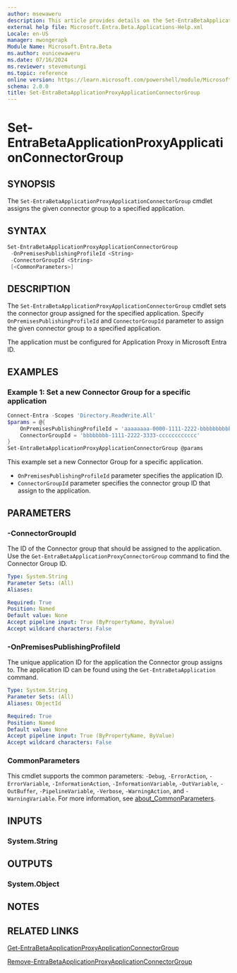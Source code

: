 ```yaml
---
author: msewaweru
description: This article provides details on the Set-EntraBetaApplicationProxyApplicationConnectorGroup command.
external help file: Microsoft.Entra.Beta.Applications-Help.xml
Locale: en-US
manager: mwongerapk
Module Name: Microsoft.Entra.Beta
ms.author: eunicewaweru
ms.date: 07/16/2024
ms.reviewer: stevemutungi
ms.topic: reference
online version: https://learn.microsoft.com/powershell/module/Microsoft.Entra.Beta/Set-EntraBetaApplicationProxyApplicationConnectorGroup
schema: 2.0.0
title: Set-EntraBetaApplicationProxyApplicationConnectorGroup
---
```


# Set-EntraBetaApplicationProxyApplicationConnectorGroup

## SYNOPSIS

The `Set-EntraBetaApplicationProxyApplicationConnectorGroup` cmdlet assigns the given connector group to a specified application.

## SYNTAX

```powershell
Set-EntraBetaApplicationProxyApplicationConnectorGroup
 -OnPremisesPublishingProfileId <String>
 -ConnectorGroupId <String>
 [<CommonParameters>]
```

## DESCRIPTION

The `Set-EntraBetaApplicationProxyApplicationConnectorGroup` cmdlet sets the connector group assigned for the specified application. Specify `OnPremisesPublishingProfileId` and `ConnectorGroupId` parameter to assign the given connector group to a specified application.

The application must be configured for Application Proxy in Microsoft Entra ID.

## EXAMPLES

### Example 1: Set a new Connector Group for a specific application

```powershell
Connect-Entra -Scopes 'Directory.ReadWrite.All'
$params = @{
    OnPremisesPublishingProfileId = 'aaaaaaaa-0000-1111-2222-bbbbbbbbbbbb' 
    ConnectorGroupId = 'bbbbbbbb-1111-2222-3333-cccccccccccc'
}
Set-EntraBetaApplicationProxyApplicationConnectorGroup @params
```

This example set a new Connector Group for a specific application.

- `OnPremisesPublishingProfileId` parameter specifies the application ID.
- `ConnectorGroupId` parameter specifies the connector group ID that assign to the application.

## PARAMETERS

### -ConnectorGroupId

The ID of the Connector group that should be assigned to the application.
Use the `Get-EntraBetaApplicationProxyConnectorGroup` command to find the Connector Group ID.

```yaml
Type: System.String
Parameter Sets: (All)
Aliases:

Required: True
Position: Named
Default value: None
Accept pipeline input: True (ByPropertyName, ByValue)
Accept wildcard characters: False
```

### -OnPremisesPublishingProfileId

The unique application ID for the application the Connector group assigns to.
The application ID can be found using the `Get-EntraBetaApplication` command.

```yaml
Type: System.String
Parameter Sets: (All)
Aliases: ObjectId

Required: True
Position: Named
Default value: None
Accept pipeline input: True (ByPropertyName, ByValue)
Accept wildcard characters: False
```

### CommonParameters

This cmdlet supports the common parameters: `-Debug`, `-ErrorAction`, `-ErrorVariable`, `-InformationAction`, `-InformationVariable`, `-OutVariable`, `-OutBuffer`, `-PipelineVariable`, `-Verbose`, `-WarningAction`, and `-WarningVariable`. For more information, see [about_CommonParameters](https://go.microsoft.com/fwlink/?LinkID=113216).

## INPUTS

### System.String

## OUTPUTS

### System.Object

## NOTES

## RELATED LINKS

[Get-EntraBetaApplicationProxyApplicationConnectorGroup](Get-EntraBetaApplicationProxyApplicationConnectorGroup.md)

[Remove-EntraBetaApplicationProxyApplicationConnectorGroup](Remove-EntraBetaApplicationProxyApplicationConnectorGroup.md)
